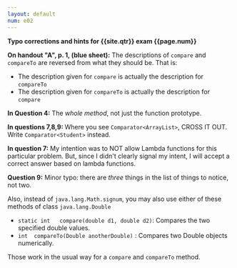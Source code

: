 ```yaml
---
layout: default
num: e02
---
```


<b>Typo corrections and hints for {{site.qtr}} exam {{page.num}}</b>

<b>On handout "A", p. 1, (blue sheet):</b> The descriptions of `compare` and `compareTo` are reversed from what they should be.  That is:

*    The description given for `compare` is actually the description for `compareTo`
*    The description given for `compareTo` is actually the description for `compare`

<b>In Question 4:</b> The *whole method*, not just the function prototype.

<b> In questions 7,8,9: </b> Where you see `Comparator<ArrayList>`, CROSS IT OUT.  Write `Comparator<Student>` instead.

<b> In question 7:</b> My intention was to NOT allow Lambda functions for this particular problem.  But, since I didn't clearly signal my intent, I will accept a correct answer based on lambda functions.

<b>Question 9:</b> Minor typo: there are *three* things in the list of things to notice, not two.

Also, instead of `java.lang.Math.signum`, you may also use either of these methods of class `java.lang.Double`

* `static int	compare(double d1, double d2)`: Compares the two specified double values.
* `int	compareTo(Double anotherDouble)` : Compares two Double objects numerically.

Those work in the usual way for a `compare` and `compareTo` method.

<div style="display:none;">
http://ucsb-cs56-m16.github.io/exam/e02/typos/
</div>

